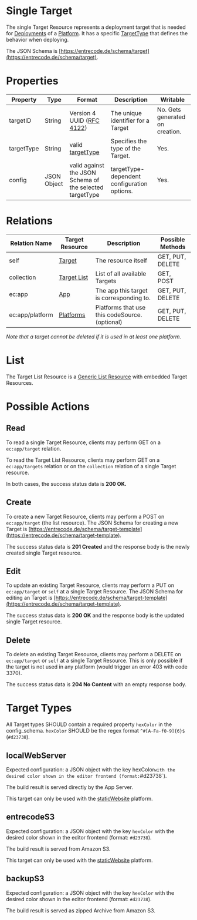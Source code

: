 # Single Target

The single Target Resource represents a deployment target that is needed for [Deployments](resource/deployment#list) of a [Platform](resource/platform). 
It has a specific [TargetType](#target-types) that defines the behavior when deploying.

The JSON Schema is [https://entrecode.de/schema/target](https://entrecode.de/schema/target).

# Properties

| Property | Type | Format | Description | Writable |
|----------|------|--------|-------------|----------|
|targetID| String | Version 4 UUID ([RFC 4122](http://tools.ietf.org/html/rfc4122))| The unique identifier for a Target | No. Gets generated on creation. |
|targetType| String | valid [targetType](#targettypes) | Specifies the type of the Target. | Yes. |
|config| JSON Object | valid against the JSON Schema of the selected targetType | targetType-dependent configuration options. | Yes. |

# Relations

| Relation Name | Target Resource | Description |Possible Methods |
|---------------|-----------------|-------------|-----------------|
| self          | [Target](#)| The resource itself | GET, PUT, DELETE |
| collection    | [Target List](#list)| List of all available Targets | GET, POST|
| ec:app | [App](resources/app) | The app this target is corresponding to. | GET, PUT, DELETE |
| ec:app/platform| [Platforms](resources/platform) | Platforms that use this codeSource. (optional) | GET, PUT, DELETE |

*Note that a target cannot be deleted if it is used in at least one platform.*

# List

The Target List Resource is a [Generic List Resource](/#generic-list-resources) with embedded Target Resources.

# Possible Actions

## Read

To read a single Target Resource, clients may perform GET on a `ec:app/target` relation.

To read the Target List Resource, clients may perform GET on a `ec:app/targets` relation or on the `collection` relation of a single Target resource.

In both cases, the success status data is **200 OK.**

## Create

To create a new Target Resource, clients may perform a POST on `ec:app/target` (the list resource). The JSON Schema for creating a new Target is [https://entrecode.de/schema/target-template](https://entrecode.de/schema/target-template). 

The success status data is **201 Created** and the response body is the newly created single Target resource.

## Edit

To update an existing Target Resource, clients may perform a PUT on `ec:app/target` or `self` at a single Target Resource. The JSON Schema for editing an Target is [https://entrecode.de/schema/target-template](https://entrecode.de/schema/target-template). 

The success status data is **200 OK** and the response body is the updated single Target resource.

## Delete

To delete an existing Target Resource, clients may perform a DELETE on `ec:app/target` or `self` at a single Target Resource. This is only possible if the target is not used in any platform (would trigger an error 403 with code 3370).

The success status data is **204 No Content** with an empty response body.


# Target Types
All Target types SHOULD contain a required property `hexColor` in the config_schema. `hexColor` SHOULD be the regex format `^#[A-Fa-f0-9]{6}$` (`#d23738`).

## localWebServer

Expected configuration: a JSON object with the key hexColor` with the desired color shown in the editor frontend (format: `#d23738`).

The build result is served directly by the App Server.

This target can only be used with the [staticWebsite](resources/platform#staticwebsite) platform.


## entrecodeS3

Expected configuration: a JSON object with the key `hexColor` with the desired color shown in the editor frontend (format: `#d23738`).

The build result is served from Amazon S3.

This target can only be used with the [staticWebsite](resources/platform#staticwebsite) platform.


## backupS3

Expected configuration: a JSON object with the key `hexColor` with the desired color shown in the editor frontend (format: `#d23738`).

The build result is served as zipped Archive from Amazon S3.
